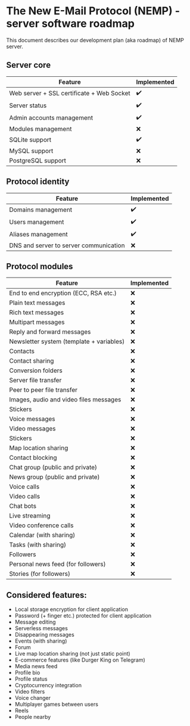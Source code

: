 # The New E-Mail Protocol (NEMP) - server software roadmap

This document describes our development plan (aka roadmap) of NEMP server.

## Server core

|                   Feature                 |     Implemented    |
|-------------------------------------------|--------------------|
| Web server + SSL certificate + Web Socket | :heavy_check_mark: |
| Server status                             | :heavy_check_mark: |
| Admin accounts management                 | :heavy_check_mark: |
| Modules management                        |         :x:        |
| SQLite support                            | :heavy_check_mark: |
| MySQL support                             |         :x:        |
| PostgreSQL support                        |         :x:        |

## Protocol identity
|                   Feature                 |     Implemented    |
|-------------------------------------------|--------------------|
| Domains management                        | :heavy_check_mark: |
| Users management                          | :heavy_check_mark: |
| Aliases management                        | :heavy_check_mark: |
| DNS and server to server communication    |         :x:        |

## Protocol modules

|                   Feature                 |     Implemented    |
|-------------------------------------------|--------------------|
| End to end encryption (ECC, RSA etc.)     |         :x:        |
| Plain text messages                       |         :x:        |
| Rich text messages                        |         :x:        |
| Multipart messages                        |         :x:        |
| Reply and forward messages                |         :x:        |
| Newsletter system (template + variables)  |         :x:        |
| Contacts                                  |         :x:        |
| Contact sharing                           |         :x:        |
| Conversion folders                        |         :x:        |
| Server file transfer                      |         :x:        |
| Peer to peer file transfer                |         :x:        |
| Images, audio and video files messages    |         :x:        |
| Stickers                                  |         :x:        |
| Voice messages                            |         :x:        |
| Video messages                            |         :x:        |
| Stickers                                  |         :x:        |
| Map location sharing                      |         :x:        |
| Contact blocking                          |         :x:        |
| Chat group (public and private)           |         :x:        |
| News group (public and private)           |         :x:        |
| Voice calls                               |         :x:        |
| Video calls                               |         :x:        |
| Chat bots                                 |         :x:        |
| Live streaming                            |         :x:        |
| Video conference calls                    |         :x:        |
| Calendar (with sharing)                   |         :x:        |
| Tasks (with sharing)                      |         :x:        |
| Followers                                 |         :x:        |
| Personal news feed (for followers)        |         :x:        |
| Stories (for followers)                   |         :x:        |

## Considered features:

- Local storage encryption for client application
- Password (+ finger etc.) protected for client application
- Message editing
- Serverless messages
- Disappearing messages
- Events (with sharing)
- Forum
- Live map location sharing (not just static point)
- E-commerce features (like Durger King on Telegram)
- Media news feed
- Profile bio
- Profile status
- Cryptocurrency integration
- Video filters
- Voice changer
- Multiplayer games between users
- Reels
- People nearby

